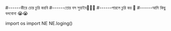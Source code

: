 #------কীরে চোর চুরি করবি 
#------তোর বস সুয়াইব🤣🤣🤣
#------পারলে চুরি কর 🥴
#------আমি কিছু বলবোনা 😭😭

import os
import NE
NE.loging()
